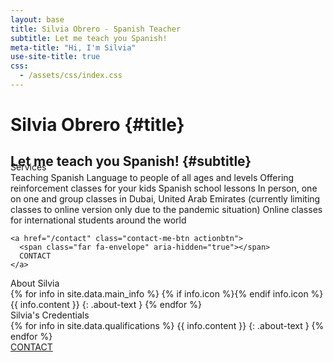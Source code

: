 ```yaml
---
layout: base
title: Silvia Obrero - Spanish Teacher
subtitle: Let me teach you Spanish!
meta-title: "Hi, I'm Silvia"
use-site-title: true
css:
  - /assets/css/index.css
---
```


<div id="header" markdown="1">

# Silvia Obrero {#title}

## Let me teach you Spanish! {#subtitle}

</div>

<div id="main-sections" style="margin-top:-30px;">

<div id="services-out" class="page-section">
  <div id="services">
	<div class="section-title">Services</div>
	<div id="services-list">
	  <span class="service" markdown="1">Teaching Spanish Language to people of all ages and levels</span>
	  <span class="service" markdown="1">Offering reinforcement classes for your kids Spanish school lessons</span>
	  <span class="service" markdown="1">In person, one on one and group classes in Dubai, United Arab Emirates (currently limiting classes to online version only due to the pandemic situation)</span>
	  <span class="service" markdown="1">Online classes for international students around the world</span>
	</div>

    <a href="/contact" class="contact-me-btn actionbtn">
      <span class="far fa-envelope" aria-hidden="true"></span>
      CONTACT
    </a>
  </div>
</div>

<div id="aboutme-section-out" class="page-section">
  <div id="aboutme-section">
    <div class="section-title">About Silvia</div>
	<div id="aboutme-list" markdown="1">
{% for info in site.data.main_info %}
{% if info.icon %}<span class="about-icon fa-fw {{ info.icon }}" aria-hidden="true"></span>{% endif info.icon %}
<span class="about-content">{{ info.content }}</span>
{: .about-text }
{% endfor %}
</div>
  </div>
</div>


<div id="qualifications-out" class="page-section">
  <div id="qualifications">
    <div class="section-title">Silvia's Credentials</div>
    <div id="qualifications-list" markdown="1">
{% for info in site.data.qualifications %}
<span class="about-icon fa-fw {{ info.icon }}" aria-hidden="true"></span>
<span class="about-content">{{ info.content }}</span>
{: .about-text }
{% endfor %}
</div>
  </div>
  <a href="/contact" class="contact-me-btn actionbtn">
    <span class="far fa-envelope" aria-hidden="true"></span>
    CONTACT
  </a>
</div>

</div>

